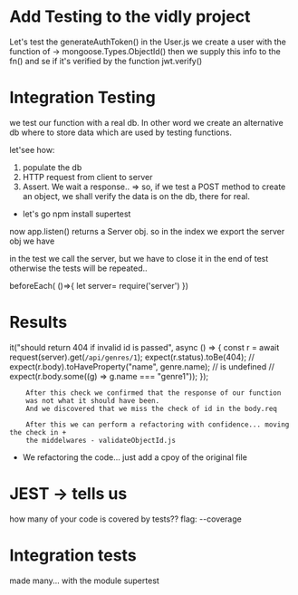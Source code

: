 # Add Testing to the vidly project

Let's test the generateAuthToken() in the User.js
we create a user with the function of -> mongoose.Types.ObjectId()
then we supply this info to the fn() and se if it's verified by the function
jwt.verify()

# Integration Testing

we test our function with a real db. In other word we create an alternative db
where to store data which are used by testing functions.

let'see how:

1. populate the db
2. HTTP request from client to server
3. Assert. We wait a response..
   => so, if we test a POST method to create an object,
   we shall verify the data is on the db, there for real.

-   let's go
    npm install supertest

now app.listen() returns a Server obj.
so in the index we export the server obj we have

in the test we call the server, but we have to close it in the end of test
otherwise the tests will be repeated..

beforeEach( ()=>{ let server= require('server') })

# Results

it("should return 404 if invalid id is passed", async () => {
const r = await request(server).get(`/api/genres/1`);
expect(r.status).toBe(404);
// expect(r.body).toHaveProperty("name", genre.name); // is undefined
// expect(r.body.some((g) => g.name === "genre1"));
});

        After this check we confirmed that the response of our function
        was not what it should have been.
        And we discovered that we miss the check of id in the body.req

        After this we can perform a refactoring with confidence... moving the check in +
        the middelwares - validateObjectId.js

-   We refactoring the code... just add a cpoy of the original file

# JEST -> tells us

how many of your code is covered by tests??
flag: --coverage

# Integration tests

made many...
with the module supertest
